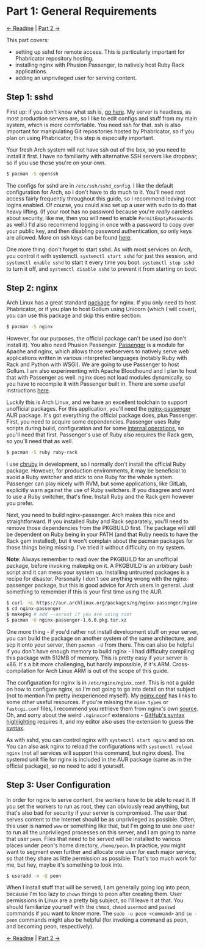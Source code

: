 # Part 1: General Requirements

[<- Readme](README.md) | [Part 2 ->](PART2.md)

This part covers:

- setting up sshd for remote access. This is particularly important for Phabricator repository hosting.
- installing nginx with Phusion Passenger, to natively host Ruby Rack applications.
- adding an unprivileged user for serving content.

## Step 1: sshd

First up: if you don't know what ssh is, [go here](https://wiki.archlinux.org/index.php/Secure%20Shell). My server is headless, as most production servers are, so I like to edit configs and stuff from my main system, which is more comfortable. You need ssh for that. ssh is also important for manipulating Git repositories hosted by Phabricator, so if you plan on using Phabricator, this step is especially important.

Your fresh Arch system will not have ssh out of the box, so you need to install it first. I have no familiarity with alternative SSH servers like dropbear, so if you use those you're on your own.

```bash
$ pacman -S openssh
```

The configs for sshd are in `/etc/ssh/sshd_config`. I like the default configuration for Arch, so I don't have to do much to it. You'll need root access fairly frequently throughout this guide, so I recommend leaving root logins enabled. Of course, you could also set up a user with sudo to do that heavy lifting. (If your root has no password because you're *really* careless about security, like me, then you will need to enable `PermitEmptyPasswords` as well.) I'd also recommend logging in once with a password to copy over your public key, and then disabling password authentication, so only keys are allowed. More on ssh keys can be found [here](https://wiki.archlinux.org/index.php/SSH_Keys).

One more thing: don't forget to start sshd. As with most services on Arch, you control it with systemctl. `systemctl start sshd` for just this session, and `systemctl enable sshd` to start it every time you boot. `systemctl stop sshd` to turn it off, and `systemctl disable sshd` to prevent it from starting on boot.

## Step 2: nginx

Arch Linux has a great standard [package](https://www.archlinux.org/packages/extra/x86_64/nginx/) for nginx. If you only need to host Phabricator, or if you plan to host Gollum using Unicorn (which I will cover), you can use this package and skip this entire section:

```bash
$ pacman -S nginx
```

However, for our purposes, the official package can't be used (so don't install it). You also need Phusion Passenger. [Passenger](https://www.phusionpassenger.com) is a module for Apache and nginx, which allows those webservers to natively serve web applications written in various interpreted languages (notably Ruby with Rack and Python with WSGI). We are going to use Passenger to host Gollum. I am also experimenting with Apache Bloodhound and I plan to host that with Passenger as well. nginx does not load modules dynamically, so you have to recompile it with Passenger built in. There are some useful instructions [here](http://www.modrails.com/documentation/Users%20guide%20Nginx.html#_installing_as_a_normal_nginx_module_without_using_the_installer).

Luckily this is Arch Linux, and we have an excellent toolchain to support unofficial packages. For this application, you'll need the [nginx-passenger](https://aur.archlinux.org/packages/nginx-passenger/) AUR package. It's got everything the official package does, plus Passenger. First, you need to acquire some dependencies. Passenger uses Ruby scripts during build, configuration and for some [internal operations](http://www.modrails.com/documentation/Users%20guide%20Nginx.html#relationship_with_ruby), so you'll need that first. Passenger's use of Ruby also requires the Rack gem, so you'll need that as well.

```bash
$ pacman -S ruby ruby-rack
```

I use [chruby](https://github.com/postmodern/chruby) in development, so I normally don't install the official Ruby package. However, for production environments, it may be beneficial to avoid a Ruby switcher and stick to one Ruby for the whole system. Passenger can play nicely with RVM, but some applications, like GitLab, explicitly warn against the use of Ruby switchers. If you disagree and want to use a Ruby switcher, that's fine. Install Ruby and the Rack gem however you prefer.

Next, you need to build nginx-passenger. Arch makes this nice and straightforward. If you installed Ruby and Rack separately, you'll need to remove those dependencies from the PKGBUILD first. The package will still be dependent on Ruby being in your PATH (and that Ruby needs to have the Rack gem installed), but it won't complain about the pacman packages for those things being missing. I've tried it without difficulty on my system.

**Note**: Always remember to read over the PKGBUILD for an unofficial package, before invoking makepkg on it. A PKGBUILD is an arbitrary bash script and it can mess your system up. Installing untrusted packages is a recipe for disaster. Personally I don't see anything wrong with the nginx-passenger package, but this is good advice for Arch users in general. Just something to remember if this is your first time using the AUR.

```bash
$ curl -kL https://aur.archlinux.org/packages/ng/nginx-passenger/nginx-passenger.tar.gz | tar -xz
$ cd nginx-passenger
$ makepkg # add --asroot if you are using root
$ pacman -U nginx-passenger-1.6.0.pkg.tar.xz
```

One more thing - if you'd rather not install development stuff on your server, you can build the package on another system of the same architecture, and scp it onto your server, then `pacman -U` from there. This can also be helpful if you don't have enough memory to build nginx - I had difficulty compiling this package with 512MB of memory. This is pretty easy if your server is x86. It's a bit more challenging, but hardly impossible, if it's ARM. Cross-compilation for Arch Linux ARM is out of the scope of this guide.

The configuration for nginx is in `/etc/nginx/nginx.conf`. This is not a guide on how to configure nginx, so I'm not going to go into detail on that subject (not to mention I'm pretty inexperienced myself). My [nginx.conf](nginx.nginxconf) has links to some other useful resources. If you're missing the `mime.types` or `fastcgi.conf` files, I recommend you retrieve them from nginx's own [source](http://trac.nginx.org/nginx/browser/nginx/conf). Oh, and sorry about the weird `.nginxconf` extensions - [GitHub's syntax highlighting](https://github.com/github/linguist/blob/master/lib/linguist/languages.yml#L1362) requires it, and my editor also uses the extension to guess the [syntax](https://github.com/brandonwamboldt/sublime-nginx).

As with sshd, you can control nginx with `systemctl start nginx` and so on. You can also ask nginx to reload the configurations with `systemctl reload nginx` (not all services will support this command, but nginx does). The systemd unit file for nginx is included in the AUR package (same as in the official package), so no need to add it yourself.

## Step 3: User Configuration

In order for nginx to serve content, the workers have to be able to read it. If you set the workers to run as root, they can obviously read anything, but that's also bad for security if your server is compromised. The user that serves content to the Internet should be as unprivileged as possible. Often, this user is named `www` or something like that, but I'm going to use one user to run all the unprivileged processes on this server, and I am going to name that user `peon`. Files that need to be served will be installed to various places under peon's home directory, `/home/peon`. In practice, you might want to segment even further and allocate one user for each major service, so that they share as little permission as possible. That's too much work for me, but hey, maybe it's something to look into.

```bash
$ useradd -m -U peon
```

When I install stuff that will be served, I am generally going log into peon, because I'm too lazy to `chown` things to peon after creating them. User permissions in Linux are a pretty big subject, so I'll leave it at that. You should familiarize yourself with the `chmod`, `chmod` `usermod` and `passwd` commands if you want to know more. The `sudo -u peon <command>` and `su - peon` commands might also be helpful (for invoking a command as peon, and becoming peon, respectively).

[<- Readme](README.md) | [Part 2 ->](PART2.md)
